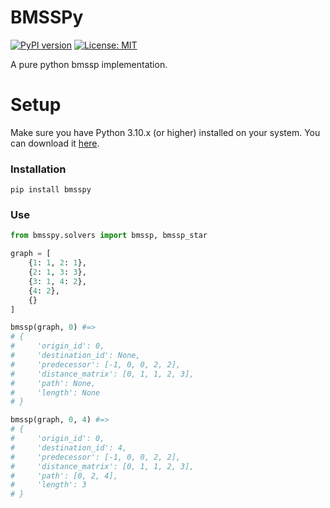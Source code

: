 # BMSSPy
[![PyPI version](https://badge.fury.io/py/bmsspy.svg)](https://badge.fury.io/py/bmsspy)
[![License: MIT](https://img.shields.io/badge/License-MIT-yellow.svg)](https://opensource.org/licenses/MIT)
<!-- [![PyPI Downloads](https://img.shields.io/pypi/dm/bmsspy.svg?label=PyPI%20downloads)](https://pypi.org/project/bmsspy/) -->

A pure python bmssp implementation.

# Setup

Make sure you have Python 3.10.x (or higher) installed on your system. You can download it [here](https://www.python.org/downloads/).

### Installation

```
pip install bmsspy
```


### Use

```python
from bmsspy.solvers import bmssp, bmssp_star

graph = [
    {1: 1, 2: 1}, 
    {2: 1, 3: 3}, 
    {3: 1, 4: 2}, 
    {4: 2}, 
    {}
]

bmssp(graph, 0) #=>
# {
#     'origin_id': 0,
#     'destination_id': None,
#     'predecessor': [-1, 0, 0, 2, 2],
#     'distance_matrix': [0, 1, 1, 2, 3],
#     'path': None,
#     'length': None
# }

bmssp(graph, 0, 4) #=>
# {
#     'origin_id': 0,
#     'destination_id': 4,
#     'predecessor': [-1, 0, 0, 2, 2],
#     'distance_matrix': [0, 1, 1, 2, 3],
#     'path': [0, 2, 4],
#     'length': 3
# }
```
